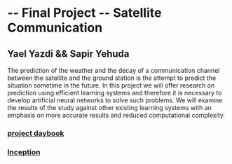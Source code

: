 # -- Final Project -- Satellite Communication
## Yael Yazdi && Sapir Yehuda

The prediction of the weather and the decay of a communication channel between the satellite and the ground station is the attempt to predict the situation sometime in the future. In this project we will offer research on prediction using efficient learning systems and therefore it is necessary to develop artificial neural networks to solve such problems. We will examine the results of the study against other existing learning systems with an emphasis on more accurate results and reduced computational complexity.

### [project daybook](https://github.com/yaelya/Satellite-communication/projects/1) 

### [Inception](https://github.com/yaelya/Satellite-communication/wiki/Inception)
